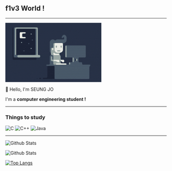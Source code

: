 ## f1v3 World !

---

<img alt="Night Coding" src="https://raw.githubusercontent.com/AVS1508/AVS1508/master/assets/Night-Coding.gif" align="center"/>



👋 Hello, I'm SEUNG JO

I'm a **computer engineering student !**

---

### Things to study

![C](https://img.shields.io/badge/-C-05122A?style=flat&logo=C&logoColor=A8B9CC) ![C++](https://img.shields.io/badge/-C++-05122A?style=flat&logo=C%2B%2B&logoColor=00599C) ![Java](https://img.shields.io/badge/-Java-05122A?style=flat&logo=Java&logoColor=FFA518)

---

![Github Stats](https://github-readme-stats.vercel.app/api?username=f1v3-dev&show_icons=true)

![Github Stats](https://github.com/f1v3-dev/github-readme-stats)

[![Top Langs](https://github-readme-stats.vercel.app/api/top-langs/?username=SEUNGJO&langs_count=6&layout=compact&theme=dark)](https://github.com/f1v3-dev/jogilsang)﻿
